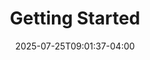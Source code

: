 ---
weight: 3
title: "Getting Started"
description: "How to use the application."
icon: "rocket"
date: "2025-07-25T09:01:37-04:00"
lastmod: "2025-07-25T09:01:37-04:00"
draft: false
toc: true
---
